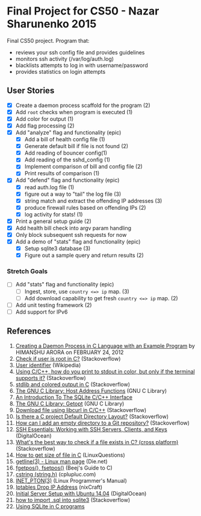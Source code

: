 # Final Project for CS50 - Nazar Sharunenko 2015

Final CS50 project. Program that:
* reviews your ssh config file and provides guidelines
* monitors ssh activity (/var/log/auth.log)
* blacklists attempts to log in with username/password
* provides statistics on login attempts

## User Stories
* [x] Create a daemon process scaffold for the program (2)
* [x] Add `root` checks when program is executed (1)
* [x] Add color for output (1)
* [x] Add flag processing (2)
* [x] Add "analyze" flag and functionality (epic)
  * [x] Add a bill of health config file (1)
  * [x] Generate default bill if file is not found (2)
  * [x] Add reading of bouncer config(1)
  * [x] Add reading of the sshd_config (1)
  * [x] Implement comparison of bill and config file (2)
  * [x] Print results of comparison (1)
* [x] Add "defend" flag and functionality (epic)
  * [x] read auth.log file (1)
  * [x] figure out a way to "tail" the log file (3)
  * [x] string match and extract the offending IP addresses (3)
  * [x] produce firewall rules based on offending IPs (2)
  * [x] log activity for stats! (1)
* [x] Print a general setup guide (2)
* [x] Add health bill check into argv param handling
* [x] Only block subsequent ssh requests for now
* [x] Add a demo of "stats" flag and functionality (epic)
  * [x] Setup sqlite3 database (3)
  * [x] Figure out a sample query and return results (2)

### Stretch Goals

* [ ] Add "stats" flag and functionality (epic)
    * [ ] Ingest, store, use `country <=> ip` map. (3)
    * [ ] Add download capability to get fresh `country <=> ip` map. (2)
* [ ] Add unit testing framework (2)
* [ ] Add support for IPv6

## References
1. [Creating a Daemon Process in C Language with an Example Program](http://www.thegeekstuff.com/2012/02/c-daemon-process/) by HIMANSHU ARORA on FEBRUARY 24, 2012
2. [Check if user is root in C?](http://stackoverflow.com/questions/4159910/check-if-user-is-root-in-c) (Stackoverflow)
3. [User identifier](https://en.wikipedia.org/wiki/User_identifier) (Wikipedia)
4. [Using C/C++, how do you print to stdout in color, but only if the terminal supports it?](http://stackoverflow.com/questions/12827143/using-c-c-how-do-you-print-to-stdout-in-color-but-only-if-the-terminal-suppo) (Stackoverflow)
5. [stdlib and colored output in C](http://stackoverflow.com/questions/3219393/stdlib-and-colored-output-in-c) (Stackoverflow)
6. [The GNU C Library: Host Address Functions](http://www.gnu.org/software/libc/manual/html_node/Host-Address-Functions.html) (GNU C Library)
7. [An Introduction To The SQLite C/C++ Interface](https://sqlite.org/cintro.html)
8. [The GNU C Library: Getopt](http://www.gnu.org/software/libc/manual/html_node/Getopt.html) (GNU C Library)
9. [Download file using libcurl in C/C++](http://stackoverflow.com/questions/1636333/download-file-using-libcurl-in-c-c) (Stackoverflow)
10. [Is there a C project Default Directory Layout?](http://stackoverflow.com/questions/8523078/is-there-a-c-project-default-directory-layout) (Stackoverflow)
11. [How can I add an empty directory to a Git repository?](http://stackoverflow.com/questions/115983/how-can-i-add-an-empty-directory-to-a-git-repository) (Stackoverflow)
12. [SSH Essentials: Working with SSH Servers, Clients, and Keys](https://www.digitalocean.com/community/tutorials/ssh-essentials-working-with-ssh-servers-clients-and-keys) (DigitalOcean)
13. [What's the best way to check if a file exists in C? (cross platform)](http://stackoverflow.com/questions/230062/whats-the-best-way-to-check-if-a-file-exists-in-c-cross-platform) (Stackoverflow)
14. [How to get size of file in C](http://www.linuxquestions.org/questions/programming-9/how-to-get-size-of-file-in-c-183360/) (LinuxQuestions)
15. [getline(3) - Linux man page](http://linux.die.net/man/3/getline) (Die.net)
16. [fgetpos(), fsetpos()](http://beej.us/guide/bgc/output/html/multipage/fgetpos.html) (Beej's Guide to C)
17. [cstring (string.h)](http://www.cplusplus.com/reference/cstring/) (cplupluc.com)
18. [INET_PTON(3)](http://man7.org/linux/man-pages/man3/inet_pton.3.html) (Linux Programmer's Manual)
19. [Iptables Drop IP Address](http://www.cyberciti.biz/faq/linux-iptables-drop/) (nixCraft)
20. [Initial Server Setup with Ubuntu 14.04](https://www.digitalocean.com/community/tutorials/initial-server-setup-with-ubuntu-14-04) (DigitalOcean)
21. [how to import .sql into sqlite3](http://stackoverflow.com/questions/2049109/how-to-import-sql-into-sqlite3) (Stackoverflow)
22. [Using SQLite in C programs](http://www.wassen.net/sqlite-c.html)
